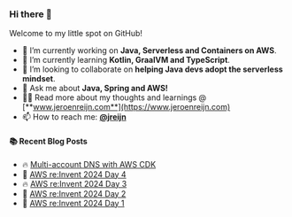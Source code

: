 ### Hi there 👋

Welcome to my little spot on GitHub!

- 🔭 I’m currently working on **Java, Serverless and Containers on AWS**.
- 🌱 I’m currently learning **Kotlin, GraalVM and TypeScript**.
- 👯 I’m looking to collaborate on **helping Java devs adopt the serverless mindset**.
- 💬 Ask me about **Java, Spring and AWS!**
- 👨‍💻 Read more about my thoughts and learnings @ [**www.jeroenreijn.com**](https://www.jeroenreijn.com)
- 📫 How to reach me: [**@jreijn**](https://x.com/jreijn)

#### :books: Recent Blog Posts
<!-- BLOGPOSTS:START -->
 - 🔥 [Multi-account DNS with AWS CDK](http://www.jeroenreijn.com/2025/02/multi-account-dns-with-aws-cdk.html)
 - 🌮 [AWS re:Invent 2024 Day 4](http://www.jeroenreijn.com/2024/12/aws-reinvent-2024-day-4.html)
 - 🔥 [AWS re:Invent 2024 Day 3](http://www.jeroenreijn.com/2024/12/aws-reinvent-2024-day-3.html)
 - 💫 [AWS re:Invent 2024 Day 2](http://www.jeroenreijn.com/2024/12/aws-reinvent-2024-day-2.html)
 - 💯 [AWS re:Invent 2024 Day 1](http://www.jeroenreijn.com/2024/12/aws-reinvent-2024-day-1.html)<!-- BLOGPOSTS:END -->

<!--
**jreijn/jreijn** is a ✨ _special_ ✨ repository because its `README.md` (this file) appears on your GitHub profile.

Here are some ideas to get you started:

- 😄 Pronouns: ...
- ⚡ Fun fact: ...
-->
